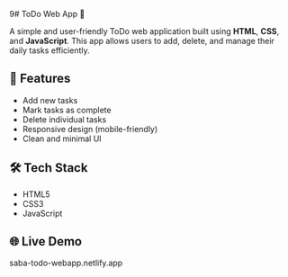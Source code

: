 9# ToDo Web App 📝

A simple and user-friendly ToDo web application built using **HTML**, **CSS**, and **JavaScript**.
This app allows users to add, delete, and manage their daily tasks efficiently.

## 🚀 Features
- Add new tasks
- Mark tasks as complete
- Delete individual tasks
- Responsive design (mobile-friendly)
- Clean and minimal UI

## 🛠️ Tech Stack
- HTML5
- CSS3
- JavaScript 

## 🌐 Live Demo
saba-todo-webapp.netlify.app
